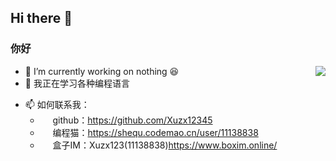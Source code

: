 ## Hi there 👋

### 你好

<div align="left">
<img align="right" src="https://github-readme-stats.vercel.app/api?username=Xuzx12345&show_icons=true&count_private=false&theme=vue-dark" />
</div>

- 🔭 I’m currently working on nothing 😆
- 🌱 我正在学习各种编程语言
<!--
- 👯 I’m looking to collaborate on ...
- 🤔 I’m looking for help with ...
- 💬 Ask me about ...
-->
- 📫 如何联系我：
  - <img src="https://github.com/favicon.ico" height="16px"> github：https://github.com/Xuzx12345
  - <img src="https://shequ.codemao.cn/favicon.ico" height="16px"> 编程猫：https://shequ.codemao.cn/user/11138838
  - <img src="https://is1-ssl.mzstatic.com/image/thumb/Purple221/v4/50/ef/c2/50efc215-a8c3-73cf-031c-1878697761a1/AppIcon-0-0-1x_U007emarketing-0-8-0-0-85-220.png/460x0w.webp" height="16px"> 盒子IM：Xuzx123(11138838)https://www.boxim.online/
<!--
- 😄 Pronouns: ...
- ⚡ Fun fact: ...
-->

